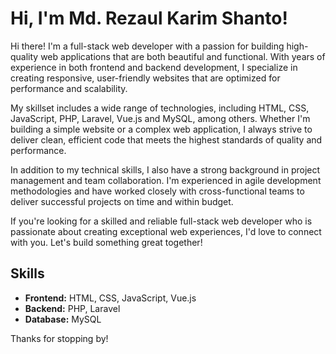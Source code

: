 # Hi, I'm Md. Rezaul Karim Shanto!

Hi there! I'm a full-stack web developer with a passion for building high-quality web applications that are both beautiful and functional. With years of experience in both frontend and backend development, I specialize in creating responsive, user-friendly websites that are optimized for performance and scalability.

My skillset includes a wide range of technologies, including HTML, CSS, JavaScript, PHP, Laravel, Vue.js and MySQL, among others. Whether I'm building a simple website or a complex web application, I always strive to deliver clean, efficient code that meets the highest standards of quality and performance.

In addition to my technical skills, I also have a strong background in project management and team collaboration. I'm experienced in agile development methodologies and have worked closely with cross-functional teams to deliver successful projects on time and within budget.

If you're looking for a skilled and reliable full-stack web developer who is passionate about creating exceptional web experiences, I'd love to connect with you. Let's build something great together!

## Skills

- **Frontend:** HTML, CSS, JavaScript, Vue.js
- **Backend:** PHP, Laravel
- **Database:** MySQL

<!-- ## Projects

Here are a few examples of projects I've worked on:

- [Project Name 1](link): Brief description of the project.
- [Project Name 2](link): Brief description of the project.
- [Project Name 3](link): Brief description of the project. -->

<!-- ## Contact Me -->

<!-- If you're interested in working together on a project or just want to chat, feel free to reach out to me on [LinkedIn](link) or [Twitter](link). -->

Thanks for stopping by!
